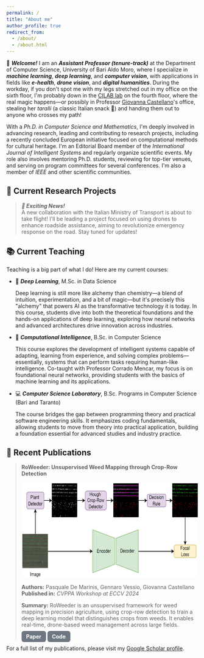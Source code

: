 ```yaml
---
permalink: /
title: "About me"
author_profile: true
redirect_from: 
  - /about/
  - /about.html
---
```


👋 ***Welcome!*** I am an ***Assistant Professor (tenure-track)*** at the Department of Computer Science, University of Bari Aldo Moro, where I specialize in ***machine learning***, ***deep learning***, and ***computer vision***, with applications in fields like ***e-health***, ***drone vision***, and ***digital humanities***. During the workday, if you don't spot me with my legs stretched out in my office on the sixth floor, I'm probably down in the [CILAB lab](https://sites.google.com/site/cilabuniba/home) on the fourth floor, where the real magic happens—or possibly in Professor [Giovanna Castellano](https://sites.google.com/site/cilabuniba/people/giovanna-castellano)'s office, stealing her *taralli* (a classic Italian snack 🥨) and handing them out to anyone who crosses my path!

With a *Ph.D. in Computer Science and Mathematics*, I'm deeply involved in advancing research, leading and contributing to research projects, including a recently concluded European initiative focused on computational methods for cultural heritage. I'm an Editorial Board member of the *International Journal of Intelligent Systems* and regularly organize scientific events. My role also involves mentoring Ph.D. students, reviewing for top-tier venues, and serving on program committees for several conferences. I'm also a member of *IEEE* and other scientific communities.

## 🚀 Current Research Projects

> ***🔔 Exciting News!***  
> A new collaboration with the Italian Ministry of Transport is about to take flight! I'll be leading a project focused on using drones to enhance roadside assistance, aiming to revolutionize emergency response on the road. Stay tuned for updates!

## 📚 Current Teaching
Teaching is a big part of what I do! Here are my current courses:
* 🧠 ***Deep Learning***, M.Sc. in Data Science
  
  Deep learning is still more like alchemy than chemistry—a blend of intuition, experimentation, and a bit of magic—but it's precisely this "alchemy" that powers AI as the transformative technology it is today. In this course, students dive into both the theoretical foundations and the hands-on applications of deep learning, exploring how neural networks and advanced architectures drive innovation across industries. 

* 🤖 ***Computational Intelligence***, B.Sc. in Computer Science

  This course explores the development of intelligent systems capable of adapting, learning from experience, and solving complex problems—essentially, systems that can perform tasks requiring human-like intelligence. Co-taught with Professor Corrado Mencar, my focus is on foundational neural networks, providing students with the basics of machine learning and its applications.

* 💻 ***Computer Science Laboratory***, B.Sc. Programs in Computer Science (Bari and Taranto)

  The course bridges the gap between programming theory and practical software engineering skills. It emphasizes coding fundamentals, allowing students to move from theory into practical application, building a foundation essential for advanced studies and industry practice.

## 📝 Recent Publications

> **RoWeeder: Unsupervised Weed Mapping through Crop-Row Detection**
> 
> <img src="images\roweeder.png" alt="RoWeeder Image" style="height:250px; width:auto;">
> 
> **Authors:** Pasquale De Marinis, Gennaro Vessio, Giovanna Castellano  
> **Published in:** *CVPPA Workshop at ECCV 2024*  
> 
> **Summary:** RoWeeder is an unsupervised framework for weed mapping in precision agriculture, using crop-row detection to train a deep learning model that distinguishes crops from weeds. It enables real-time, drone-based weed management across large fields.
> 
> <a href="https://arxiv.org/abs/2410.04983" style="padding:6px 12px; background-color:#6e7781; color:white; text-decoration:none; border-radius:6px; font-weight:bold;">Paper</a>
> <a href="https://github.com/pasqualedem/RoWeeder" style="padding:6px 12px; background-color:#6e7781; color:white; text-decoration:none; border-radius:6px; font-weight:bold;">Code</a>

For a full list of my publications, please visit my [Google Scholar profile](https://scholar.google.it/citations?user=KyQe9EgAAAAJ&hl).



<!-- This is the front page of a website that is powered by the [Academic Pages template](https://github.com/academicpages/academicpages.github.io) and hosted on GitHub pages. [GitHub pages](https://pages.github.com) is a free service in which websites are built and hosted from code and data stored in a GitHub repository, automatically updating when a new commit is made to the repository. This template was forked from the [Minimal Mistakes Jekyll Theme](https://mmistakes.github.io/minimal-mistakes/) created by Michael Rose, and then extended to support the kinds of content that academics have: publications, talks, teaching, a portfolio, blog posts, and a dynamically-generated CV. You can fork [this template](https://github.com/academicpages/academicpages.github.io) right now, modify the configuration and markdown files, add your own PDFs and other content, and have your own site for free, with no ads!

A data-driven personal website
======
Like many other Jekyll-based GitHub Pages templates, Academic Pages makes you separate the website's content from its form. The content & metadata of your website are in structured markdown files, while various other files constitute the theme, specifying how to transform that content & metadata into HTML pages. You keep these various markdown (.md), YAML (.yml), HTML, and CSS files in a public GitHub repository. Each time you commit and push an update to the repository, the [GitHub pages](https://pages.github.com/) service creates static HTML pages based on these files, which are hosted on GitHub's servers free of charge.

Many of the features of dynamic content management systems (like Wordpress) can be achieved in this fashion, using a fraction of the computational resources and with far less vulnerability to hacking and DDoSing. You can also modify the theme to your heart's content without touching the content of your site. If you get to a point where you've broken something in Jekyll/HTML/CSS beyond repair, your markdown files describing your talks, publications, etc. are safe. You can rollback the changes or even delete the repository and start over - just be sure to save the markdown files! Finally, you can also write scripts that process the structured data on the site, such as [this one](https://github.com/academicpages/academicpages.github.io/blob/master/talkmap.ipynb) that analyzes metadata in pages about talks to display [a map of every location you've given a talk](https://academicpages.github.io/talkmap.html).

Getting started
======
1. Register a GitHub account if you don't have one and confirm your e-mail (required!)
1. Fork [this template](https://github.com/academicpages/academicpages.github.io) by clicking the "Use this template" button in the top right. 
1. Go to the repository's settings (rightmost item in the tabs that start with "Code", should be below "Unwatch"). Rename the repository "[your GitHub username].github.io", which will also be your website's URL.
1. Set site-wide configuration and create content & metadata (see below -- also see [this set of diffs](http://archive.is/3TPas) showing what files were changed to set up [an example site](https://getorg-testacct.github.io) for a user with the username "getorg-testacct")
1. Upload any files (like PDFs, .zip files, etc.) to the files/ directory. They will appear at https://[your GitHub username].github.io/files/example.pdf.  
1. Check status by going to the repository settings, in the "GitHub pages" section

Site-wide configuration
------
The main configuration file for the site is in the base directory in [_config.yml](https://github.com/academicpages/academicpages.github.io/blob/master/_config.yml), which defines the content in the sidebars and other site-wide features. You will need to replace the default variables with ones about yourself and your site's github repository. The configuration file for the top menu is in [_data/navigation.yml](https://github.com/academicpages/academicpages.github.io/blob/master/_data/navigation.yml). For example, if you don't have a portfolio or blog posts, you can remove those items from that navigation.yml file to remove them from the header. 

Create content & metadata
------
For site content, there is one markdown file for each type of content, which are stored in directories like _publications, _talks, _posts, _teaching, or _pages. For example, each talk is a markdown file in the [_talks directory](https://github.com/academicpages/academicpages.github.io/tree/master/_talks). At the top of each markdown file is structured data in YAML about the talk, which the theme will parse to do lots of cool stuff. The same structured data about a talk is used to generate the list of talks on the [Talks page](https://academicpages.github.io/talks), each [individual page](https://academicpages.github.io/talks/2012-03-01-talk-1) for specific talks, the talks section for the [CV page](https://academicpages.github.io/cv), and the [map of places you've given a talk](https://academicpages.github.io/talkmap.html) (if you run this [python file](https://github.com/academicpages/academicpages.github.io/blob/master/talkmap.py) or [Jupyter notebook](https://github.com/academicpages/academicpages.github.io/blob/master/talkmap.ipynb), which creates the HTML for the map based on the contents of the _talks directory).

**Markdown generator**

The repository includes [a set of Jupyter notebooks](https://github.com/academicpages/academicpages.github.io/tree/master/markdown_generator
) that converts a CSV containing structured data about talks or presentations into individual markdown files that will be properly formatted for the Academic Pages template. The sample CSVs in that directory are the ones I used to create my own personal website at stuartgeiger.com. My usual workflow is that I keep a spreadsheet of my publications and talks, then run the code in these notebooks to generate the markdown files, then commit and push them to the GitHub repository.

How to edit your site's GitHub repository
------
Many people use a git client to create files on their local computer and then push them to GitHub's servers. If you are not familiar with git, you can directly edit these configuration and markdown files directly in the github.com interface. Navigate to a file (like [this one](https://github.com/academicpages/academicpages.github.io/blob/master/_talks/2012-03-01-talk-1.md) and click the pencil icon in the top right of the content preview (to the right of the "Raw | Blame | History" buttons). You can delete a file by clicking the trashcan icon to the right of the pencil icon. You can also create new files or upload files by navigating to a directory and clicking the "Create new file" or "Upload files" buttons. 

Example: editing a markdown file for a talk
![Editing a markdown file for a talk](/images/editing-talk.png)

For more info
------
More info about configuring Academic Pages can be found in [the guide](https://academicpages.github.io/markdown/), the [growing wiki](https://github.com/academicpages/academicpages.github.io/wiki), and you can always [ask a question on GitHub](https://github.com/academicpages/academicpages.github.io/discussions). The [guides for the Minimal Mistakes theme](https://mmistakes.github.io/minimal-mistakes/docs/configuration/) (which this theme was forked from) might also be helpful. -->
